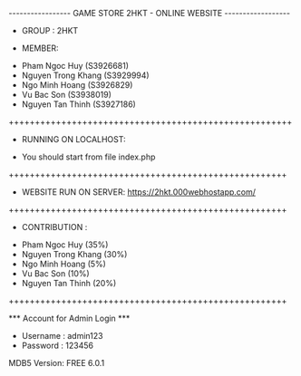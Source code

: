 
  -----------------  GAME STORE 2HKT - ONLINE WEBSITE   ------------------
 
 - GROUP : 2HKT
 
 - MEMBER: 
 
 + Pham Ngoc Huy (S3926681)
 + Nguyen Trong Khang (S3929994)
 + Ngo Minh Hoang (S3926829)
 + Vu Bac Son (S3938019)
 + Nguyen Tan Thinh (S3927186)


++++++++++++++++++++++++++++++++++++++++++++++++++++++

- RUNNING ON LOCALHOST:

+ You should start from file index.php 


+++++++++++++++++++++++++++++++++++++++++++++++++++++

- WEBSITE RUN ON SERVER:
 https://2hkt.000webhostapp.com/ 



+++++++++++++++++++++++++++++++++++++++++++++++++++++

- CONTRIBUTION :
 + Pham Ngoc Huy (35%)
 + Nguyen Trong Khang (30%)
 + Ngo Minh Hoang (5%)
 + Vu Bac Son (10%)
 + Nguyen Tan Thinh (20%)



+++++++++++++++++++++++++++++++++++++++++++++++++++++

*** Account for Admin Login  ***

+ Username : admin123 
+ Password : 123456




MDB5
Version: FREE 6.0.1



